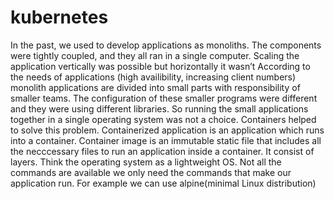 # kubernetes

In the past, we used to develop applications as monoliths. The components  were tightly coupled, and they all ran in a single computer. Scaling the application vertically was possible but horizontally it wasn’t
According to the needs of applications (high availibility, increasing client numbers) monolith applications are divided into  small parts with responsibility of smaller teams. The configuration of these smaller programs were different and they were using different libraries.  So running the small applications together in a single operating system was not a choice.   Containers helped to solve this problem. Containerized application is an application which runs into a container.  Container image is an immutable static file  that includes all the necccessary files to run an application  inside a container.
It consist of layers. Think the operating system as a lightweight OS. Not all the commands are available we only need the commands that make our application run. For example we can  use alpine(minimal Linux distribution) 

